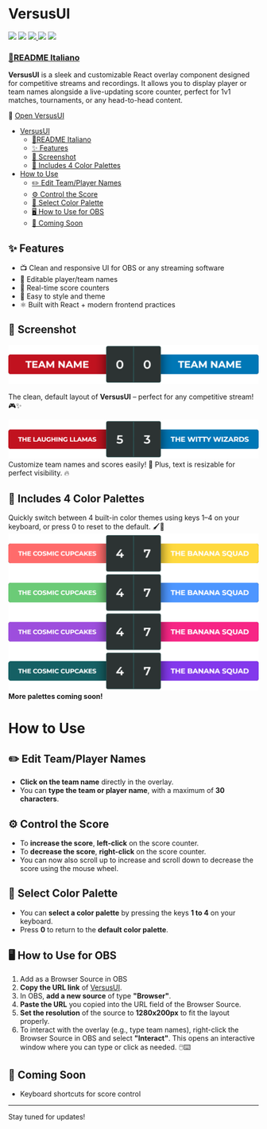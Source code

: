 # VersusUI

<p>
  <img src="https://img.shields.io/badge/React-20232A?style=for-the-badge&logo=react&logoColor=61DAFB" />
  <img src="https://img.shields.io/badge/styled--components-DB7093?style=for-the-badge&logo=styled-components&logoColor=white" />
  <a href="https://moreee-sa.github.io/VersusUI/">
    <img src="https://img.shields.io/badge/GitHub%20Pages-222222?style=for-the-badge&logo=github%20Pages&logoColor=white" />
  </a>
  <img src="https://img.shields.io/badge/Twitch-9146FF?style=for-the-badge&logo=twitch&logoColor=white" />
  <img src="https://img.shields.io/badge/YouTube-FF0000?style=for-the-badge&logo=youtube&logoColor=white" />
</p>


### [📜README Italiano](README.it.md)


**VersusUI** is a sleek and customizable React overlay component designed for competitive streams and recordings. It allows you to display player or team names alongside a live-updating score counter, perfect for 1v1 matches, tournaments, or any head-to-head content.

🔗 [Open VersusUI](https://moreee-sa.github.io/VersusUI/)

- [VersusUI](#versusui)
    - [📜README Italiano](#readme-italiano)
  - [✨ Features](#-features)
  - [📸 Screenshot](#-screenshot)
  - [🎨 Includes 4 Color Palettes](#-includes-4-color-palettes)
- [How to Use](#how-to-use)
  - [✏️ Edit Team/Player Names](#️-edit-teamplayer-names)
  - [⚙️ Control the Score](#️-control-the-score)
  - [🎨 Select Color Palette](#-select-color-palette)
  - [🖥️ How to Use for OBS](#️-how-to-use-for-obs)
  - [🚀 Coming Soon](#-coming-soon)

## ✨ Features
- 📺 Clean and responsive UI for OBS or any streaming software
- 📝 Editable player/team names
- 🔢 Real-time score counters
- 🎨 Easy to style and theme
- ⚛️ Built with React + modern frontend practices


## 📸 Screenshot
![VersusUI Screenshot Overview 0](screenshot/VersusUI-overview_0.png)

The clean, default layout of **VersusUI** – perfect for any competitive stream! 🎮✨

![VersusUI Screenshot Overview 1](screenshot/VersusUI-overview_1.png)
Customize team names and scores easily! 🎯 Plus, text is resizable for perfect visibility. 🔥


## 🎨 Includes 4 Color Palettes
Quickly switch between 4 built-in color themes using keys 1–4 on your keyboard, or press 0 to reset to the default. 🖌️🎉
![VersusUI Screenshot Overview 1](screenshot/VersusUI-overview_2.png)
**More palettes coming soon!**


# How to Use


## ✏️ Edit Team/Player Names
- **Click on the team name** directly in the overlay.
- You can **type the team or player name**, with a maximum of **30 characters**.


## ⚙️ Control the Score
- To **increase the score**, **left-click** on the score counter.
- To **decrease the score**, **right-click** on the score counter.
- You can now also scroll up to increase and scroll down to decrease the score using the mouse wheel.


## 🎨 Select Color Palette
- You can **select a color palette** by pressing the keys **1 to 4** on your keyboard.
- Press **0** to return to the **default color palette**.


##  🖥️ How to Use for OBS
1. Add as a Browser Source in OBS
2. **Copy the URL link** of [VersusUI](https://moreee-sa.github.io/VersusUI/).
3. In OBS, **add a new source** of type **"Browser"**.
4. **Paste the URL** you copied into the URL field of the Browser Source.
5. **Set the resolution** of the source to **1280x200px** to fit the layout properly.
6. To interact with the overlay (e.g., type team names), right-click the Browser Source in OBS and select **"Interact"**. This opens an interactive window where you can type or click as needed. 🖱️⌨️


## 🚀 Coming Soon
- Keyboard shortcuts for score control

---

Stay tuned for updates!